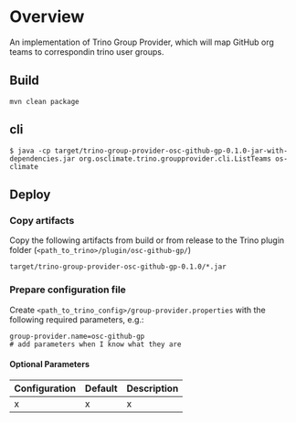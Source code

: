 # Overview

An implementation of Trino Group Provider, which will map GitHub org teams to correspondin trino user groups.

## Build


```
mvn clean package
```

## cli

```
$ java -cp target/trino-group-provider-osc-github-gp-0.1.0-jar-with-dependencies.jar org.osclimate.trino.groupprovider.cli.ListTeams os-climate
```

## Deploy

### Copy artifacts

Copy the following artifacts from build or from release to the Trino plugin folder (`<path_to_trino>/plugin/osc-github-gp/`)

```
target/trino-group-provider-osc-github-gp-0.1.0/*.jar
```

### Prepare configuration file

Create `<path_to_trino_config>/group-provider.properties` with the following required parameters, e.g.:

```
group-provider.name=osc-github-gp
# add parameters when I know what they are
```

#### Optional Parameters

| Configuration                            | Default  | Description                |
| ---------------------------------------- | -------- | -------------------------- |
| x | x | x |

